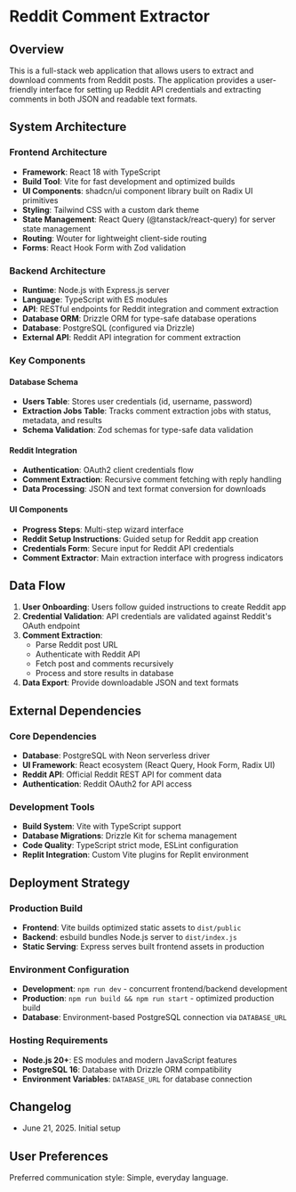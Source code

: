 # Reddit Comment Extractor

## Overview
This is a full-stack web application that allows users to extract and download comments from Reddit posts. The application provides a user-friendly interface for setting up Reddit API credentials and extracting comments in both JSON and readable text formats.

## System Architecture

### Frontend Architecture
- **Framework**: React 18 with TypeScript
- **Build Tool**: Vite for fast development and optimized builds
- **UI Components**: shadcn/ui component library built on Radix UI primitives
- **Styling**: Tailwind CSS with a custom dark theme
- **State Management**: React Query (@tanstack/react-query) for server state management
- **Routing**: Wouter for lightweight client-side routing
- **Forms**: React Hook Form with Zod validation

### Backend Architecture
- **Runtime**: Node.js with Express.js server
- **Language**: TypeScript with ES modules
- **API**: RESTful endpoints for Reddit integration and comment extraction
- **Database ORM**: Drizzle ORM for type-safe database operations
- **Database**: PostgreSQL (configured via Drizzle)
- **External API**: Reddit API integration for comment extraction

### Key Components

#### Database Schema
- **Users Table**: Stores user credentials (id, username, password)
- **Extraction Jobs Table**: Tracks comment extraction jobs with status, metadata, and results
- **Schema Validation**: Zod schemas for type-safe data validation

#### Reddit Integration
- **Authentication**: OAuth2 client credentials flow
- **Comment Extraction**: Recursive comment fetching with reply handling
- **Data Processing**: JSON and text format conversion for downloads

#### UI Components
- **Progress Steps**: Multi-step wizard interface
- **Reddit Setup Instructions**: Guided setup for Reddit app creation
- **Credentials Form**: Secure input for Reddit API credentials
- **Comment Extractor**: Main extraction interface with progress indicators

## Data Flow

1. **User Onboarding**: Users follow guided instructions to create Reddit app
2. **Credential Validation**: API credentials are validated against Reddit's OAuth endpoint
3. **Comment Extraction**: 
   - Parse Reddit post URL
   - Authenticate with Reddit API
   - Fetch post and comments recursively
   - Process and store results in database
4. **Data Export**: Provide downloadable JSON and text formats

## External Dependencies

### Core Dependencies
- **Database**: PostgreSQL with Neon serverless driver
- **UI Framework**: React ecosystem (React Query, Hook Form, Radix UI)
- **Reddit API**: Official Reddit REST API for comment data
- **Authentication**: Reddit OAuth2 for API access

### Development Tools
- **Build System**: Vite with TypeScript support
- **Database Migrations**: Drizzle Kit for schema management
- **Code Quality**: TypeScript strict mode, ESLint configuration
- **Replit Integration**: Custom Vite plugins for Replit environment

## Deployment Strategy

### Production Build
- **Frontend**: Vite builds optimized static assets to `dist/public`
- **Backend**: esbuild bundles Node.js server to `dist/index.js`
- **Static Serving**: Express serves built frontend assets in production

### Environment Configuration
- **Development**: `npm run dev` - concurrent frontend/backend development
- **Production**: `npm run build && npm run start` - optimized production build
- **Database**: Environment-based PostgreSQL connection via `DATABASE_URL`

### Hosting Requirements
- **Node.js 20+**: ES modules and modern JavaScript features
- **PostgreSQL 16**: Database with Drizzle ORM compatibility
- **Environment Variables**: `DATABASE_URL` for database connection

## Changelog
- June 21, 2025. Initial setup

## User Preferences
Preferred communication style: Simple, everyday language.
